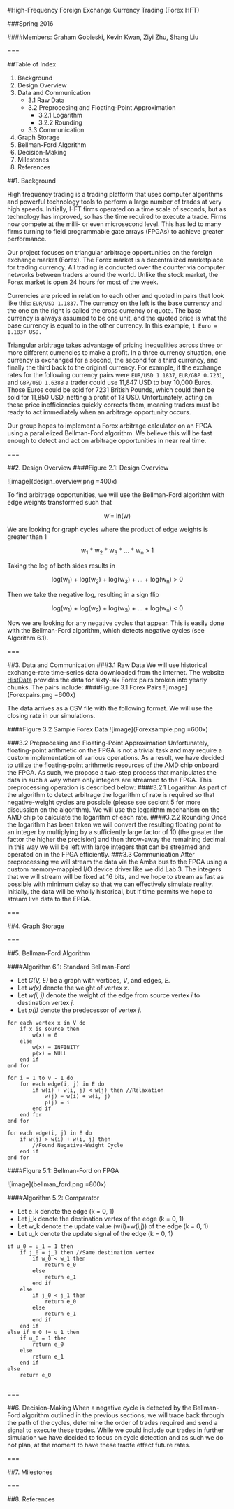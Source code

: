 #High-Frequency Foreign Exchange Currency Trading (Forex HFT)

###Spring 2016

####Members: Graham Gobieski, Kevin Kwan, Ziyi Zhu, Shang Liu

===

##Table of Index
1. Background
2. Design Overview
3. Data and Communication
	- 3.1 Raw Data
	- 3.2 Preprocesing and Floating-Point Approximation
		- 3.2.1 Logarithm
		- 3.2.2 Rounding
	- 3.3 Communication
4. Graph Storage
5. Bellman-Ford Algorithm
6. Decision-Making
7. Milestones
8. References

##1. Background

High frequency trading is a trading platform that uses computer algorithms and powerful technology tools to perform a large number of trades at very high speeds. Initially, HFT firms operated on a time scale of seconds, but as technology has improved, so has the time required to execute a trade. Firms now compete at the milli- or even microsecond level. This has led to many firms turning to field programmable gate arrays (FPGAs) to achieve greater performance.

Our project focuses on triangular arbitrage opportunities on the foreign exchange market (Forex). The Forex market is a decentralized marketplace for trading currency. All trading is conducted over the counter via computer networks between traders around the world. Unlike the stock market, the Forex market is open 24 hours for most of the week.

Currencies are priced in relation to each other and quoted in pairs that look like this: `EUR/USD 1.1837`. The currency on the left is the base currency and the one on the right is called the cross currency or quote. The base currency is always assumed to be one unit, and the quoted price is what the base currency is equal to in the other currency. In this example, `1 Euro = 1.1837 USD.`

Triangular arbitrage takes advantage of pricing inequalities across three or more different currencies to make a profit. In a three currency situation, one currency is exchanged for a second, the second for a third currency, and finally the third back to the original currency. For example, if the exchange rates for the following currency pairs were `EUR/USD 1.1837`, `EUR/GBP 0.7231`, and `GBP/USD 1.6388` a  trader could use 11,847 USD to buy 10,000 Euros.  Those Euros could be sold for 7231 British Pounds, which could then be sold for 11,850 USD, netting a profit of 13 USD. Unfortunately, acting on these price inefficiencies quickly corrects them, meaning traders must be ready to act immediately when an arbitrage opportunity occurs.

Our group hopes to implement a Forex arbitrage calculator on an FPGA using a parallelized Bellman-Ford algorithm. We believe this will be fast enough to detect and act on arbitrage opportunities in near real time.


===

##2. Design Overview
####Figure 2.1: Design Overview

![image](design_overview.png =400x)

To find arbitrage opportunities, we will use the Bellman-Ford algorithm with edge weights transformed such that
<p align="center">w’= ln(w)</p>
We are looking for graph cycles where the product of edge weights is greater than 1
<p align="center">w<sub>1</sub> * w<sub>2</sub> * w<sub>3</sub> * … * w<sub>n</sub> > 1</p>
Taking the log of both sides results in
<p align="center">log(w<sub>1</sub>) + log(w<sub>2</sub>) + log(w<sub>3</sub>) + … + log(w<sub>n</sub>) > 0</p>
Then we take the negative log, resulting in a sign flip
<p align="center">log(w<sub>1</sub>) + log(w<sub>2</sub>) + log(w<sub>3</sub>) + … + log(w<sub>n</sub>) < 0</p>
Now we are looking for any negative cycles that appear. This is easily done with the Bellman-Ford algorithm, which detects negative cycles (see Algorithm 6.1).  

===

##3. Data and Communication
###3.1 Raw Data
We will use historical exchange-rate time-series data downloaded from the internet. The website [HistData](http://www.histdata.com/download-free-Forex-data/?/metatrader/1-minute-bar-quotes) provides the data for sixty-six Forex pairs broken into yearly chunks. The pairs include:
####Figure 3.1 Forex Pairs 
![image](Forexpairs.png =600x)

The data arrives as a CSV file with the following format. We will use the closing rate in our simulations.

####Figure 3.2 Sample Forex Data 
![image](Forexsample.png =600x)

###3.2 Preprocesing and Floating-Point Approximation
Unfortunately, floating-point arithmetic on the FPGA is not a trivial task and may require a custom implementation of various operations. As a result, we have decided to utilize the floating-point arithmetic resources of the AMD chip onboard the FPGA. As such, we propose a two-step process that manipulates the data in such a way where only integers are streamed to the FPGA. This preprocessing operation is described below:
####3.2.1 Logarithm
As part of the algorithm to detect arbitrage the logarithm of rate is required so that negative-weight cycles are possible (please see seciont 5 for more discussion on the algorithm). We will use the logarithm mechanism on the AMD chip to calculate the logarithm of each rate.
####3.2.2 Rounding
Once the logarithm has been taken we will convert the resulting floating point to an integer by multiplying by a sufficiently large factor of 10 (the greater the factor the higher the precision) and then throw-away the remaining decimal. In this way we will be left with large integers that can be streamed and operated on in the FPGA efficiently.
###3.3 Communication
After preprocessing we will stream the data via the Amba bus to the FPGA using a custom memory-mappied I/O device driver like we did Lab 3. The integers that we will stream will be fixed at 16 bits, and we hope to stream as fast as possible with minimum delay so that we can effectively simulate reality. Initially, the data will be wholly historical, but if time permits we hope to stream live data to the FPGA.

===

##4. Graph Storage

===

##5. Bellman-Ford Algorithm

####Algorithm 6.1: Standard Bellman-Ford
- Let *G(V, E)* be a graph with vertices, *V*, and edges, *E*.
- Let *w(x)* denote the weight of vertex *x*.
- Let *w(i, j)* denote the weight of the edge from source vertex *i* to destination vertex *j*.
- Let *p(j)* denote the predecessor of vertex *j*.
 
```
for each vertex x in V do
	if x is source then
		w(x) = 0
	else
		w(x) = INFINITY
		p(x) = NULL
	end if
end for

for i = 1 to v - 1 do
	for each edge(i, j) in E do
		if w(i) + w(i, j) < w(j) then //Relaxation
			w(j) = w(i) + w(i, j)
			p(j) = i
		end if
	end for
end for

for each edge(i, j) in E do
	if w(j) > w(i) + w(i, j) then
		//Found Negative-Weight Cycle
	end if
end for
```
####Figure 5.1: Bellman-Ford on FPGA

![image](bellman_ford.png =800x)

####Algorithm 5.2: Comparator

- Let e_k denote the edge (k = 0, 1)
- Let j_k denote the destination vertex of the edge (k = 0, 1)
- Let w_k denote the update value (w(i)+w(i,j)) of the edge (k = 0, 1)
- Let u_k denote the update signal of the edge (k = 0, 1)

```
if u_0 = u_1 = 1 then
	if j_0 = j_1 then //Same destination vertex
		if w_0 < w_1 then
			return e_0
		else 
			return e_1
		end if
	else
		if j_0 < j_1 then
			return e_0
		else
			return e_1
		end if
	end if
else if u_0 != u_1 then
	if u_0 = 1 then
		return e_0
	else
		return e_1
	end if
else
	return e_0
	
```


===

##6. Decision-Making
When a negative cycle is detected by the Bellman-Ford algorithm outlined in the previous sections, we will trace back through the path of the cycles, determine the order of trades required and send a signal to execute these trades. While we could include our trades in further simulation we have decided to focus on cycle detection and as such we do not plan, at the moment to have these tradfe effect future rates.

===

##7. Milestones


===

##8. References

